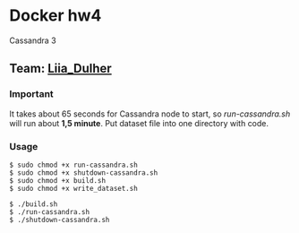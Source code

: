# Docker hw4
Cassandra 3

## Team: [Liia_Dulher](https://github.com/LiiaDulher)

### Important
It takes about 65 seconds for Cassandra node to start, so <i>run-cassandra.sh</i> will run about <b>1,5 minute</b>.
Put dataset file <b></b> into one directory with code.

### Usage
````
$ sudo chmod +x run-cassandra.sh
$ sudo chmod +x shutdown-cassandra.sh
$ sudo chmod +x build.sh
$ sudo chmod +x write_dataset.sh
````
````
$ ./build.sh
$ ./run-cassandra.sh
$ ./shutdown-cassandra.sh
````

